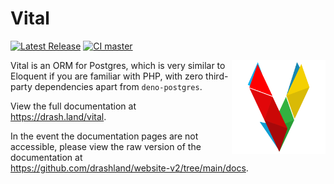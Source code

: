 # Vital

[![Latest Release](https://img.shields.io/github/release/drashland/vital.svg?color=bright_green&label=latest)](#)
[![CI master](https://img.shields.io/github/workflow/status/drashland/vital/Master?label=ci%20-%20main)](#)

<img align="right" src="./logo.svg" alt="Vital logo" width="150" style="max-width: 150px">

Vital is an ORM for Postgres, which is very similar to Eloquent if you are
familiar with PHP, with zero third-party dependencies apart from
`deno-postgres`.

View the full documentation at https://drash.land/vital.

In the event the documentation pages are not accessible, please view the raw
version of the documentation at
https://github.com/drashland/website-v2/tree/main/docs.
